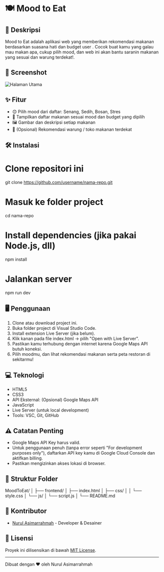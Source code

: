 # 🍽️ Mood  to Eat

## 📝 Deskripsi
Mood to Eat adalah aplikasi web yang memberikan rekomendasi makanan berdasarkan suasana hati dan budget user . Cocok buat kamu yang galau mau makan apa, cukup pilih mood, dan web ini akan bantu saranin makanan yang sesuai dan warung terdekat!.

## 📸 Screenshot
![Halaman Utama](images/homepage.png)


## ✨ Fitur
- 😊 Pilih mood dari daftar: Senang, Sedih, Bosan, Stres
- 🍱 Tampilkan daftar makanan sesuai mood dan budget yang dipilih
- 🖼️ Gambar dan deskripsi setiap makanan
- 📍 (Opsional) Rekomendasi warung / toko makanan terdekat

## 🛠️ Instalasi
# Clone repositori ini
git clone https://github.com/username/nama-repo.git
# Masuk ke folder project
cd nama-repo
# Install dependencies (jika pakai Node.js, dll)
npm install
# Jalankan server
npm run dev


## 🖥️ Penggunaan
1. Clone atau download project ini.
2. Buka folder project di Visual Studio Code.
3. Install extension Live Server (jika belum).
4. Klik kanan pada file index.html → pilih "Open with Live Server".
5. Pastikan kamu terhubung dengan internet karena Google Maps API butuh koneksi.
6. Pilih moodmu, dan lihat rekomendasi makanan serta peta restoran di sekitarmu!

## 💻 Teknologi
- HTML5
- CSS3
- API Eksternal: (Opsional) Google Maps API
- JavaScript
- Live Server (untuk local development)
- Tools: VSC, Git, GitHub

## ⚠️ Catatan Penting
- Google Maps API Key harus valid.
- Untuk penggunaan penuh (tanpa error seperti "For development purposes only"), daftarkan API key kamu di Google Cloud Console dan aktifkan billing.
- Pastikan mengizinkan akses lokasi di browser.

## 📂 Struktur Folder
MoodToEat/
│
├── frontend/
│   ├── index.html
│   ├── css/
│   │   └── style.css
│   └── js/
│       └── script.js
│
└── README.md

## 👥 Kontributor
- [Nurul Asimarrahmah](https://github.com/Asimaa251) - Developer & Desainer

## 📄 Lisensi
Proyek ini dilisensikan di bawah [MIT License](LICENSE).

---

Dibuat dengan ❤️ oleh Nurul Asimarrahmah